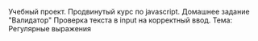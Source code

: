 ﻿Учебный проект.
Продвинутый курс по javascript.
Домашнее задание "Валидатор"
Проверка текста в input на корректный ввод.
Тема: Регулярные выражения